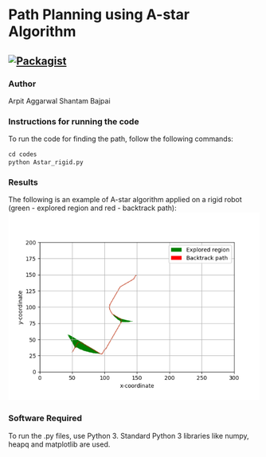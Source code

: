 # Path Planning using A-star Algorithm

[![Packagist](https://img.shields.io/packagist/l/doctrine/orm.svg)](LICENSE.md)
---


### Author
Arpit Aggarwal Shantam Bajpai


### Instructions for running the code
To run the code for finding the path, follow the following commands:

```
cd codes
python Astar_rigid.py
```


### Results
The following is an example of A-star algorithm applied on a rigid robot (green - explored region and red - backtrack path):
![Screenshot](screen.png)

### Software Required
To run the .py files, use Python 3. Standard Python 3 libraries like numpy, heapq and matplotlib are used.
